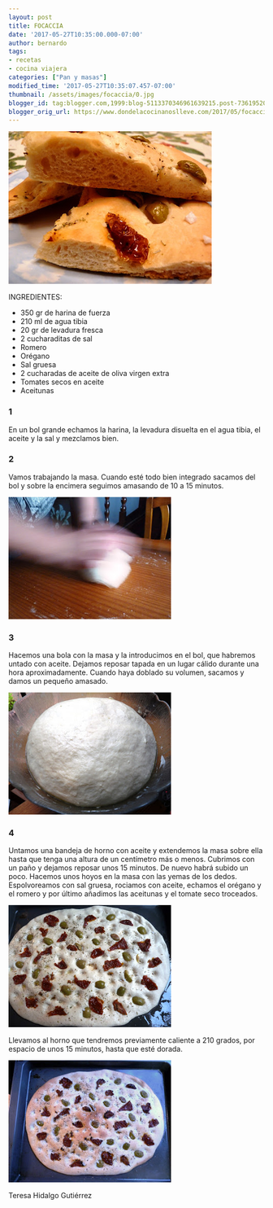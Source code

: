 ```yaml
---
layout: post
title: FOCACCIA
date: '2017-05-27T10:35:00.000-07:00'
author: bernardo
tags:
- recetas
- cocina viajera
categories: ["Pan y masas"]
modified_time: '2017-05-27T10:35:07.457-07:00'
thumbnail: /assets/images/focaccia/0.jpg
blogger_id: tag:blogger.com,1999:blog-5113370346961639215.post-7361952062117010118
blogger_orig_url: https://www.dondelacocinanoslleve.com/2017/05/focaccia.html
---
```


![](/assets/images/focaccia/0.jpg)

  
INGREDIENTES:
* 350 gr de harina de fuerza
* 210 ml de agua tibia
* 20 gr de levadura fresca
* 2 cucharaditas de sal
* Romero
* Orégano
* Sal gruesa
* 2 cucharadas de aceite de oliva virgen extra
* Tomates secos en aceite
* Aceitunas  

### 1

En un bol grande echamos la harina, la levadura disuelta en el agua tibia, el aceite y la sal y mezclamos bien.  

### 2

Vamos trabajando la masa. Cuando esté todo bien integrado sacamos del bol y sobre la encimera seguimos amasando de 10 a 15 minutos.  

![](/assets/images/focaccia/1.jpg)

  

### 3

Hacemos una bola con la masa y la introducimos en el bol, que habremos untado con aceite. Dejamos reposar tapada en un lugar cálido durante una hora aproximadamente. Cuando haya doblado su volumen, sacamos y damos un pequeño amasado.   

![](/assets/images/focaccia/2.jpg)

### 4

Untamos una bandeja de horno con aceite y extendemos la masa sobre ella hasta que tenga una altura de un centímetro más o menos. Cubrimos con un paño y dejamos reposar unos 15 minutos. De nuevo habrá subido un poco. Hacemos unos hoyos en la masa con las yemas de los dedos. Espolvoreamos con sal gruesa, rociamos con aceite, echamos el orégano y el romero y por último añadimos las aceitunas y el tomate seco troceados.   

![](/assets/images/focaccia/3.jpg)

  
Llevamos al horno que tendremos previamente caliente a 210 grados, por espacio de unos 15 minutos, hasta que esté dorada.  

![](/assets/images/focaccia/4.jpg)

  
  
Teresa Hidalgo Gutiérrez
